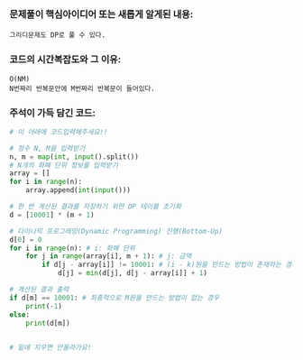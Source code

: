 ### 문제풀이 핵심아이디어 또는 새롭게 알게된 내용: 
    그리디문제도 DP로 풀 수 있다.
    
### 코드의 시간복잡도와 그 이유:
    O(NM)
    N번짜리 반복문안에 M번짜리 반복문이 들어있다.
    
    
### 주석이 가득 담긴 코드:
```python
# 이 아래에 코드입력해주세요!!

# 정수 N, M을 입력받기
n, m = map(int, input().split())
# N개의 화폐 단위 정보를 입력받기
array = []
for i in range(n):
    array.append(int(input()))

# 한 번 계산된 결과를 저장하기 위한 DP 테이블 초기화
d = [10001] * (m + 1)

# 다이나믹 프로그래밍(Dynamic Programming) 진행(Bottom-Up)
d[0] = 0
for i in range(n): # i: 화폐 단위
    for j in range(array[i], m + 1): # j: 금액
        if d[j - array[i]] != 10001: # (i - k)원을 만드는 방법이 존재하는 경우
            d[j] = min(d[j], d[j - array[i]] + 1)

# 계산된 결과 출력
if d[m] == 10001: # 최종적으로 M원을 만드는 방법이 없는 경우
    print(-1)
else:
    print(d[m])
    

# 밑에 지우면 안올라가요!
```